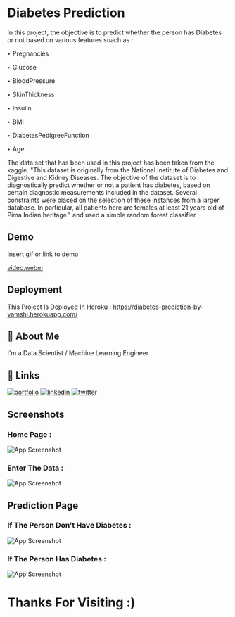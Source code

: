 
# Diabetes Prediction


In this project, the objective is to predict whether the person has Diabetes or not based on various features suach as :

‣ Pregnancies	

‣ Glucose	

‣ BloodPressure	

‣ SkinThickness

‣ Insulin	

‣ BMI	

‣ DiabetesPedigreeFunction	

‣ Age

 The data set that has been used in this project has been taken from the kaggle. "This dataset is originally from the National Institute of Diabetes and Digestive and Kidney Diseases. The objective of the dataset is to diagnostically predict whether or not a patient has diabetes, based on certain diagnostic measurements included in the dataset. Several constraints were placed on the selection of these instances from a larger database. In particular, all patients here are females at least 21 years old of Pima Indian heritage." and used a simple random forest classifier.
 
 
## Demo

Insert gif or link to demo

[video.webm](https://user-images.githubusercontent.com/89390696/178423737-502fd348-1290-4baf-82de-5457cf005b0a.webm)

## Deployment

This Project Is Deployed In Heroku : https://diabetes-prediction-by-vamshi.herokuapp.com/




## 🚀 About Me
I'm a Data Scientist / Machine Learning Engineer


## 🔗 Links
[![portfolio](https://img.shields.io/badge/Github-000?style=for-the-badge&logo=github&logoColor=white)](https://github.com/Kollipati)
[![linkedin](https://img.shields.io/badge/linkedin-0A66C2?style=for-the-badge&logo=linkedin&logoColor=white)](https://www.linkedin.com/in/vamshi-chowdary-aa8208219)
[![twitter](https://img.shields.io/badge/instagram-1DA1F2?style=for-the-badge&logo=instagram&logoColor=white)](https://twitter.com/)


## Screenshots

### Home Page :

![App Screenshot](https://user-images.githubusercontent.com/89390696/178424232-707f6f3a-a266-44fe-b3d0-619890e6dcc3.png)


### Enter The Data :


![App Screenshot](https://user-images.githubusercontent.com/89390696/178424577-5afdb025-9646-4c04-adbe-fb0243f8b7cc.png)


## Prediction Page 

### If The Person Don't Have Diabetes :

![App Screenshot](https://user-images.githubusercontent.com/89390696/178424725-7ae44df8-5328-4831-83b9-26fbd0ac2f17.png)

### If The Person Has Diabetes :

![App Screenshot](https://user-images.githubusercontent.com/89390696/178425218-0f353698-1f69-48b4-bf63-695df7a3d90b.png)




# Thanks For Visiting :) 


